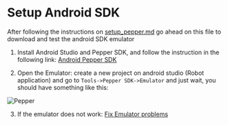 # Setup Android SDK

After following the instructions on [setup_pepper.md](./setup_pepper.md) go ahead on this file to download and test the android SDK emulator

1. Install Android Studio and Pepper SDK, and follow the instruction in the following link: [Android Pepper SDK](https://qisdk.softbankrobotics.com/sdk/doc/pepper-sdk/index.html )

2. Open the Emulator: create a new project on android studio (Robot application) and go to `Tools->Pepper SDK->Emulator` and just wait, you should have something like this:

![Pepper](https://camo.qiitausercontent.com/f7df5e1ec8e4c98fe78c809694f82858b3a82a42/68747470733a2f2f71696974612d696d6167652d73746f72652e73332e616d617a6f6e6177732e636f6d2f302f32313038372f30383439653930622d653063342d333737632d396138312d3733386432343736646333362e706e67)

3. If the emulator does not work: [Fix Emulator problems](https://developer.softbankrobotics.com/blog/ubuntu-18-and-pepper-qisdk-emulator-troubleshooting)

